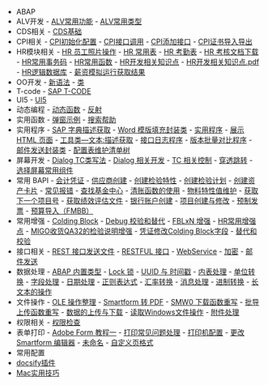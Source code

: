 <!-- _sidebar.md -->
-  ABAP
  -  ALV开发
    - [ALV常用功能](ABAP/ALV%E5%BC%80%E5%8F%91/ALV%E5%B8%B8%E7%94%A8%E5%8A%9F%E8%83%BD.md)
    - [ALV常用类型](ABAP/ALV%E5%BC%80%E5%8F%91/ALV%E5%B8%B8%E7%94%A8%E7%B1%BB%E5%9E%8B.md)
  -  CDS相关
    - [CDS基础](ABAP/CDS%E7%9B%B8%E5%85%B3/CDS%E5%9F%BA%E7%A1%80.md)
  -  CPI相关
    - [CPI初始化配置](ABAP/CPI%E7%9B%B8%E5%85%B3/CPI%E5%88%9D%E5%A7%8B%E5%8C%96%E9%85%8D%E7%BD%AE.md)
    - [CPI接口调用](ABAP/CPI%E7%9B%B8%E5%85%B3/CPI%E6%8E%A5%E5%8F%A3%E8%B0%83%E7%94%A8.md)
    - [CPI添加接口](ABAP/CPI%E7%9B%B8%E5%85%B3/CPI%E6%B7%BB%E5%8A%A0%E6%8E%A5%E5%8F%A3.md)
    - [CPI证书导入导出](ABAP/CPI%E7%9B%B8%E5%85%B3/CPI%E8%AF%81%E4%B9%A6%E5%AF%BC%E5%85%A5%E5%AF%BC%E5%87%BA.md)
  -  HR模块相关
    - [HR 员工照片操作](ABAP/HR%E6%A8%A1%E5%9D%97%E7%9B%B8%E5%85%B3/HR%20%E5%91%98%E5%B7%A5%E7%85%A7%E7%89%87%E6%93%8D%E4%BD%9C.md)
    - [HR 常用表](ABAP/HR%E6%A8%A1%E5%9D%97%E7%9B%B8%E5%85%B3/HR%20%E5%B8%B8%E7%94%A8%E8%A1%A8.md)
    - [HR 考勤表](ABAP/HR%E6%A8%A1%E5%9D%97%E7%9B%B8%E5%85%B3/HR%20%E8%80%83%E5%8B%A4%E8%A1%A8.md)
    - [HR 考核文档下载](ABAP/HR%E6%A8%A1%E5%9D%97%E7%9B%B8%E5%85%B3/HR%20%E8%80%83%E6%A0%B8%E6%96%87%E6%A1%A3%E4%B8%8B%E8%BD%BD.md)
    - [HR常用事务码](ABAP/HR%E6%A8%A1%E5%9D%97%E7%9B%B8%E5%85%B3/HR%E5%B8%B8%E7%94%A8%E4%BA%8B%E5%8A%A1%E7%A0%81.md)
    - [HR常用函数](ABAP/HR%E6%A8%A1%E5%9D%97%E7%9B%B8%E5%85%B3/HR%E5%B8%B8%E7%94%A8%E5%87%BD%E6%95%B0.md)
    - [HR开发相关知识点](ABAP/HR%E6%A8%A1%E5%9D%97%E7%9B%B8%E5%85%B3/HR%E5%BC%80%E5%8F%91%E7%9B%B8%E5%85%B3%E7%9F%A5%E8%AF%86%E7%82%B9.md)
    - [HR开发相关知识点.pdf](ABAP/HR%E6%A8%A1%E5%9D%97%E7%9B%B8%E5%85%B3/HR%E5%BC%80%E5%8F%91%E7%9B%B8%E5%85%B3%E7%9F%A5%E8%AF%86%E7%82%B9.pdf.md)
    - [HR逻辑数据库](ABAP/HR%E6%A8%A1%E5%9D%97%E7%9B%B8%E5%85%B3/HR%E9%80%BB%E8%BE%91%E6%95%B0%E6%8D%AE%E5%BA%93.md)
    - [薪资模拟运行获取结果](ABAP/HR%E6%A8%A1%E5%9D%97%E7%9B%B8%E5%85%B3/%E8%96%AA%E8%B5%84%E6%A8%A1%E6%8B%9F%E8%BF%90%E8%A1%8C%E8%8E%B7%E5%8F%96%E7%BB%93%E6%9E%9C.md)
  -  OO开发
    - [新语法](ABAP/OO%E5%BC%80%E5%8F%91/%E6%96%B0%E8%AF%AD%E6%B3%95.md)
    - [类](ABAP/OO%E5%BC%80%E5%8F%91/%E7%B1%BB.md)
  -  T-code
    - [SAP T-CODE](ABAP/T-code/SAP%20T-CODE.md)
  -  UI5
    - [UI5](ABAP/UI5/UI5.md)
  -  动态编程
    - [动态函数](ABAP/%E5%8A%A8%E6%80%81%E7%BC%96%E7%A8%8B/%E5%8A%A8%E6%80%81%E5%87%BD%E6%95%B0.md)
    - [反射](ABAP/%E5%8A%A8%E6%80%81%E7%BC%96%E7%A8%8B/%E5%8F%8D%E5%B0%84.md)
  -  实用函数
    - [弹窗示例](ABAP/%E5%AE%9E%E7%94%A8%E5%87%BD%E6%95%B0/%E5%BC%B9%E7%AA%97%E7%A4%BA%E4%BE%8B.md)
    - [搜索帮助](ABAP/%E5%AE%9E%E7%94%A8%E5%87%BD%E6%95%B0/%E6%90%9C%E7%B4%A2%E5%B8%AE%E5%8A%A9.md)
  -  实用程序
    - [SAP 字典描述获取](ABAP/%E5%AE%9E%E7%94%A8%E7%A8%8B%E5%BA%8F/SAP%20%E5%AD%97%E5%85%B8%E6%8F%8F%E8%BF%B0%E8%8E%B7%E5%8F%96.md)
    - [Word 模版填充封装类](ABAP/%E5%AE%9E%E7%94%A8%E7%A8%8B%E5%BA%8F/Word%20%E6%A8%A1%E7%89%88%E5%A1%AB%E5%85%85%E5%B0%81%E8%A3%85%E7%B1%BB.md)
    - [实用程序](ABAP/%E5%AE%9E%E7%94%A8%E7%A8%8B%E5%BA%8F/%E5%AE%9E%E7%94%A8%E7%A8%8B%E5%BA%8F.md)
    - [展示 HTML 页面](ABAP/%E5%AE%9E%E7%94%A8%E7%A8%8B%E5%BA%8F/%E5%B1%95%E7%A4%BA%20HTML%20%E9%A1%B5%E9%9D%A2.md)
    - [工具类—文本:描述获取](ABAP/%E5%AE%9E%E7%94%A8%E7%A8%8B%E5%BA%8F/%E5%B7%A5%E5%85%B7%E7%B1%BB%E2%80%94%E6%96%87%E6%9C%AC%3A%E6%8F%8F%E8%BF%B0%E8%8E%B7%E5%8F%96.md)
    - [接口日志程序](ABAP/%E5%AE%9E%E7%94%A8%E7%A8%8B%E5%BA%8F/%E6%8E%A5%E5%8F%A3%E6%97%A5%E5%BF%97%E7%A8%8B%E5%BA%8F.md)
    - [版本批量对比程序](ABAP/%E5%AE%9E%E7%94%A8%E7%A8%8B%E5%BA%8F/%E7%89%88%E6%9C%AC%E6%89%B9%E9%87%8F%E5%AF%B9%E6%AF%94%E7%A8%8B%E5%BA%8F.md)
    - [邮件发送封装类](ABAP/%E5%AE%9E%E7%94%A8%E7%A8%8B%E5%BA%8F/%E9%82%AE%E4%BB%B6%E5%8F%91%E9%80%81%E5%B0%81%E8%A3%85%E7%B1%BB.md)
    - [配置表维护清单树](ABAP/%E5%AE%9E%E7%94%A8%E7%A8%8B%E5%BA%8F/%E9%85%8D%E7%BD%AE%E8%A1%A8%E7%BB%B4%E6%8A%A4%E6%B8%85%E5%8D%95%E6%A0%91.md)
  -  屏幕开发
    - [Dialog TC类写法](ABAP/%E5%B1%8F%E5%B9%95%E5%BC%80%E5%8F%91/Dialog%20TC%E7%B1%BB%E5%86%99%E6%B3%95.md)
    - [Dialog 相关开发](ABAP/%E5%B1%8F%E5%B9%95%E5%BC%80%E5%8F%91/Dialog%20%E7%9B%B8%E5%85%B3%E5%BC%80%E5%8F%91.md)
    - [TC 相关控制](ABAP/%E5%B1%8F%E5%B9%95%E5%BC%80%E5%8F%91/TC%20%E7%9B%B8%E5%85%B3%E6%8E%A7%E5%88%B6.md)
    - [穿透跳转](ABAP/%E5%B1%8F%E5%B9%95%E5%BC%80%E5%8F%91/%E7%A9%BF%E9%80%8F%E8%B7%B3%E8%BD%AC.md)
    - [选择屏幕常用组件](ABAP/%E5%B1%8F%E5%B9%95%E5%BC%80%E5%8F%91/%E9%80%89%E6%8B%A9%E5%B1%8F%E5%B9%95%E5%B8%B8%E7%94%A8%E7%BB%84%E4%BB%B6.md)
  -  常用 BAPI
    - [会计凭证](ABAP/%E5%B8%B8%E7%94%A8%20BAPI/%E4%BC%9A%E8%AE%A1%E5%87%AD%E8%AF%81.md)
    - [供应商创建](ABAP/%E5%B8%B8%E7%94%A8%20BAPI/%E4%BE%9B%E5%BA%94%E5%95%86%E5%88%9B%E5%BB%BA.md)
    - [创建检验特性](ABAP/%E5%B8%B8%E7%94%A8%20BAPI/%E5%88%9B%E5%BB%BA%E6%A3%80%E9%AA%8C%E7%89%B9%E6%80%A7.md)
    - [创建检验计划](ABAP/%E5%B8%B8%E7%94%A8%20BAPI/%E5%88%9B%E5%BB%BA%E6%A3%80%E9%AA%8C%E8%AE%A1%E5%88%92.md)
    - [创建资产卡片](ABAP/%E5%B8%B8%E7%94%A8%20BAPI/%E5%88%9B%E5%BB%BA%E8%B5%84%E4%BA%A7%E5%8D%A1%E7%89%87.md)
    - [常见报错](ABAP/%E5%B8%B8%E7%94%A8%20BAPI/%E5%B8%B8%E8%A7%81%E6%8A%A5%E9%94%99.md)
    - [查找基金中心](ABAP/%E5%B8%B8%E7%94%A8%20BAPI/%E6%9F%A5%E6%89%BE%E5%9F%BA%E9%87%91%E4%B8%AD%E5%BF%83.md)
    - [清账函数的使用](ABAP/%E5%B8%B8%E7%94%A8%20BAPI/%E6%B8%85%E8%B4%A6%E5%87%BD%E6%95%B0%E7%9A%84%E4%BD%BF%E7%94%A8.md)
    - [物料特性值维护](ABAP/%E5%B8%B8%E7%94%A8%20BAPI/%E7%89%A9%E6%96%99%E7%89%B9%E6%80%A7%E5%80%BC%E7%BB%B4%E6%8A%A4.md)
    - [获取下一个项目号](ABAP/%E5%B8%B8%E7%94%A8%20BAPI/%E8%8E%B7%E5%8F%96%E4%B8%8B%E4%B8%80%E4%B8%AA%E9%A1%B9%E7%9B%AE%E5%8F%B7.md)
    - [获取绩效评估文件](ABAP/%E5%B8%B8%E7%94%A8%20BAPI/%E8%8E%B7%E5%8F%96%E7%BB%A9%E6%95%88%E8%AF%84%E4%BC%B0%E6%96%87%E4%BB%B6.md)
    - [银行账户创建](ABAP/%E5%B8%B8%E7%94%A8%20BAPI/%E9%93%B6%E8%A1%8C%E8%B4%A6%E6%88%B7%E5%88%9B%E5%BB%BA.md)
    - [项目创建与修改](ABAP/%E5%B8%B8%E7%94%A8%20BAPI/%E9%A1%B9%E7%9B%AE%E5%88%9B%E5%BB%BA%E4%B8%8E%E4%BF%AE%E6%94%B9.md)
    - [预制发票](ABAP/%E5%B8%B8%E7%94%A8%20BAPI/%E9%A2%84%E5%88%B6%E5%8F%91%E7%A5%A8.md)
    - [预算导入（FMBB）](ABAP/%E5%B8%B8%E7%94%A8%20BAPI/%E9%A2%84%E7%AE%97%E5%AF%BC%E5%85%A5%EF%BC%88FMBB%EF%BC%89.md)
  -  常用增强
    - [Colding Block](ABAP/%E5%B8%B8%E7%94%A8%E5%A2%9E%E5%BC%BA/Colding%20Block.md)
    - [Debug 校验和替代](ABAP/%E5%B8%B8%E7%94%A8%E5%A2%9E%E5%BC%BA/Debug%20%E6%A0%A1%E9%AA%8C%E5%92%8C%E6%9B%BF%E4%BB%A3.md)
    - [FBLxN 增强](ABAP/%E5%B8%B8%E7%94%A8%E5%A2%9E%E5%BC%BA/FBLxN%20%E5%A2%9E%E5%BC%BA.md)
    - [HR常用增强点](ABAP/%E5%B8%B8%E7%94%A8%E5%A2%9E%E5%BC%BA/HR%E5%B8%B8%E7%94%A8%E5%A2%9E%E5%BC%BA%E7%82%B9.md)
    - [MIGO收货QA32的检验说明增强](ABAP/%E5%B8%B8%E7%94%A8%E5%A2%9E%E5%BC%BA/MIGO%E6%94%B6%E8%B4%A7QA32%E7%9A%84%E6%A3%80%E9%AA%8C%E8%AF%B4%E6%98%8E%E5%A2%9E%E5%BC%BA.md)
    - [凭证修改Colding Block字段](ABAP/%E5%B8%B8%E7%94%A8%E5%A2%9E%E5%BC%BA/%E5%87%AD%E8%AF%81%E4%BF%AE%E6%94%B9Colding%20Block%E5%AD%97%E6%AE%B5.md)
    - [替代和校验](ABAP/%E5%B8%B8%E7%94%A8%E5%A2%9E%E5%BC%BA/%E6%9B%BF%E4%BB%A3%E5%92%8C%E6%A0%A1%E9%AA%8C.md)
  -  接口相关
    - [REST 接口发送文件](ABAP/%E6%8E%A5%E5%8F%A3%E7%9B%B8%E5%85%B3/REST%20%E6%8E%A5%E5%8F%A3%E5%8F%91%E9%80%81%E6%96%87%E4%BB%B6.md)
    - [RESTFUL 接口](ABAP/%E6%8E%A5%E5%8F%A3%E7%9B%B8%E5%85%B3/RESTFUL%20%E6%8E%A5%E5%8F%A3.md)
    - [WebService](ABAP/%E6%8E%A5%E5%8F%A3%E7%9B%B8%E5%85%B3/WebService.md)
    - [加密](ABAP/%E6%8E%A5%E5%8F%A3%E7%9B%B8%E5%85%B3/%E5%8A%A0%E5%AF%86.md)
    - [邮件发送](ABAP/%E6%8E%A5%E5%8F%A3%E7%9B%B8%E5%85%B3/%E9%82%AE%E4%BB%B6%E5%8F%91%E9%80%81.md)
  -  数据处理
    - [ABAP 内置类型](ABAP/%E6%95%B0%E6%8D%AE%E5%A4%84%E7%90%86/ABAP%20%E5%86%85%E7%BD%AE%E7%B1%BB%E5%9E%8B.md)
    - [Lock 锁](ABAP/%E6%95%B0%E6%8D%AE%E5%A4%84%E7%90%86/Lock%20%E9%94%81.md)
    - [UUID 与 时间戳](ABAP/%E6%95%B0%E6%8D%AE%E5%A4%84%E7%90%86/UUID%20%E4%B8%8E%20%E6%97%B6%E9%97%B4%E6%88%B3.md)
    - [内表处理](ABAP/%E6%95%B0%E6%8D%AE%E5%A4%84%E7%90%86/%E5%86%85%E8%A1%A8%E5%A4%84%E7%90%86.md)
    - [单位转换](ABAP/%E6%95%B0%E6%8D%AE%E5%A4%84%E7%90%86/%E5%8D%95%E4%BD%8D%E8%BD%AC%E6%8D%A2.md)
    - [字段处理](ABAP/%E6%95%B0%E6%8D%AE%E5%A4%84%E7%90%86/%E5%AD%97%E6%AE%B5%E5%A4%84%E7%90%86.md)
    - [日期处理](ABAP/%E6%95%B0%E6%8D%AE%E5%A4%84%E7%90%86/%E6%97%A5%E6%9C%9F%E5%A4%84%E7%90%86.md)
    - [正则表达式](ABAP/%E6%95%B0%E6%8D%AE%E5%A4%84%E7%90%86/%E6%AD%A3%E5%88%99%E8%A1%A8%E8%BE%BE%E5%BC%8F.md)
    - [汇率转换](ABAP/%E6%95%B0%E6%8D%AE%E5%A4%84%E7%90%86/%E6%B1%87%E7%8E%87%E8%BD%AC%E6%8D%A2.md)
    - [消息处理](ABAP/%E6%95%B0%E6%8D%AE%E5%A4%84%E7%90%86/%E6%B6%88%E6%81%AF%E5%A4%84%E7%90%86.md)
    - [进制转换](ABAP/%E6%95%B0%E6%8D%AE%E5%A4%84%E7%90%86/%E8%BF%9B%E5%88%B6%E8%BD%AC%E6%8D%A2.md)
    - [长文本的操作](ABAP/%E6%95%B0%E6%8D%AE%E5%A4%84%E7%90%86/%E9%95%BF%E6%96%87%E6%9C%AC%E7%9A%84%E6%93%8D%E4%BD%9C.md)
  -  文件操作
    - [OLE 操作整理](ABAP/%E6%96%87%E4%BB%B6%E6%93%8D%E4%BD%9C/OLE%20%E6%93%8D%E4%BD%9C%E6%95%B4%E7%90%86.md)
    - [Smartform 转 PDF](ABAP/%E6%96%87%E4%BB%B6%E6%93%8D%E4%BD%9C/Smartform%20%E8%BD%AC%20PDF.md)
    - [SMW0 下载函数重写](ABAP/%E6%96%87%E4%BB%B6%E6%93%8D%E4%BD%9C/SMW0%20%E4%B8%8B%E8%BD%BD%E5%87%BD%E6%95%B0%E9%87%8D%E5%86%99.md)
    - [批导上传函数重写](ABAP/%E6%96%87%E4%BB%B6%E6%93%8D%E4%BD%9C/%E6%89%B9%E5%AF%BC%E4%B8%8A%E4%BC%A0%E5%87%BD%E6%95%B0%E9%87%8D%E5%86%99.md)
    - [数据的上传与下载](ABAP/%E6%96%87%E4%BB%B6%E6%93%8D%E4%BD%9C/%E6%95%B0%E6%8D%AE%E7%9A%84%E4%B8%8A%E4%BC%A0%E4%B8%8E%E4%B8%8B%E8%BD%BD.md)
    - [读取Windows文件操作](ABAP/%E6%96%87%E4%BB%B6%E6%93%8D%E4%BD%9C/%E8%AF%BB%E5%8F%96Windows%E6%96%87%E4%BB%B6%E6%93%8D%E4%BD%9C.md)
    - [附件处理](ABAP/%E6%96%87%E4%BB%B6%E6%93%8D%E4%BD%9C/%E9%99%84%E4%BB%B6%E5%A4%84%E7%90%86.md)
  -  权限相关
    - [权限检查](ABAP/%E6%9D%83%E9%99%90%E7%9B%B8%E5%85%B3/%E6%9D%83%E9%99%90%E6%A3%80%E6%9F%A5.md)
  -  表单打印
    - [Adobe Form 教程一](ABAP/%E8%A1%A8%E5%8D%95%E6%89%93%E5%8D%B0/Adobe%20Form%20%E6%95%99%E7%A8%8B%E4%B8%80.md)
    - [打印常见问题处理](ABAP/%E8%A1%A8%E5%8D%95%E6%89%93%E5%8D%B0/%E6%89%93%E5%8D%B0%E5%B8%B8%E8%A7%81%E9%97%AE%E9%A2%98%E5%A4%84%E7%90%86.md)
    - [打印机配置](ABAP/%E8%A1%A8%E5%8D%95%E6%89%93%E5%8D%B0/%E6%89%93%E5%8D%B0%E6%9C%BA%E9%85%8D%E7%BD%AE.md)
    - [更改 Smartform 编辑器](ABAP/%E8%A1%A8%E5%8D%95%E6%89%93%E5%8D%B0/%E6%9B%B4%E6%94%B9%20Smartform%20%E7%BC%96%E8%BE%91%E5%99%A8.md)
    - [未命名](ABAP/%E8%A1%A8%E5%8D%95%E6%89%93%E5%8D%B0/%E6%9C%AA%E5%91%BD%E5%90%8D.md)
    - [自定义页格式](ABAP/%E8%A1%A8%E5%8D%95%E6%89%93%E5%8D%B0/%E8%87%AA%E5%AE%9A%E4%B9%89%E9%A1%B5%E6%A0%BC%E5%BC%8F.md)
-  常用配置
  - [docsify插件](%E5%B8%B8%E7%94%A8%E9%85%8D%E7%BD%AE/docsify%E6%8F%92%E4%BB%B6.md)
  - [Mac实用技巧](%E5%B8%B8%E7%94%A8%E9%85%8D%E7%BD%AE/Mac%E5%AE%9E%E7%94%A8%E6%8A%80%E5%B7%A7.md)